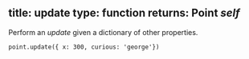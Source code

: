 title: update
type: function
returns: Point _self_
---

Perform an _update_ given a dictionary of other properties.

```
point.update({ x: 300, curious: 'george'})
```